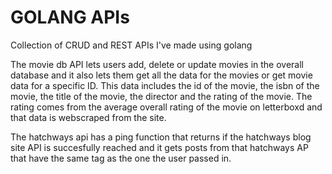 # GOLANG APIs

Collection of CRUD and REST APIs I've made using golang


The movie db API lets users add, delete or update movies in the overall database and it also lets them get all the data for the movies or get movie data
for a specific ID. This data includes the id of the movie, the isbn of the movie, the title of the movie, the director and the rating of the movie.
The rating comes from the average overall rating of the movie on letterboxd and that data is webscraped from the site.

The hatchways api has a ping function that returns if the hatchways blog site API is succesfully reached and it gets posts from that hatchways AP that 
have the same tag as the one the user passed in.
